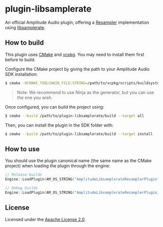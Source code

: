 # plugin-libsamplerate

An official Amplitude Audio plugin, offering a [Resampler](https://docs.amplitudeaudiosdk.com/nightly/api/dsp/Resampler) implementation using [libsamplerate](http://libsndfile.github.io/libsamplerate/).

## How to build

This plugin uses [CMake](https://cmake.org) and [vcpkg](https://vcpkg.io). You may need to install them first before to build.

Configure the CMake project by giving the path to your Amplitude Audio SDK installation:

```bash
$ cmake -DCMAKE_TOOLCHAIN_FILE:STRING=/path/to/vcpkg/scripts/buildsystems/vcpkg.cmake -DAM_SDK_PATH:STRING=/path/to/sdk --no-warn-unused-cli -S/path/to/plugin-libsamplerate -B/path/to/plugin-libsamplerate/build -G Ninja
```

> Note: We recommend to use Ninja as the generator, but you can use the one you wish.

Once configured, you can build the project using:

```bash
$ cmake --build /path/to/plugin-libsamplerate/build --target all
```

Then, you can install the plugin in the SDK folder with:

```bash
$ cmake --build /path/to/plugin-libsamplerate/build --target install
```

## How to use

You should use the plugin canonical name (the same name as the CMake project) when loading the plugin through the engine:

```cpp
// Release builds
Engine::LoadPlugin(AM_OS_STRING("AmplitudeLibsamplerateResamplerPlugin"));

// Debug builds
Engine::LoadPlugin(AM_OS_STRING("AmplitudeLibsamplerateResamplerPlugin_d"));
```

## License

Licensed under the [Apache License 2.0](https://github.com/AmplitudeAudio/plugin-flac/blob/main/LICENSE).
